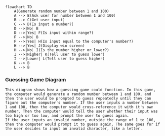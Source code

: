```mermaid

flowchart TD
    A(Generate random number between 1 and 100)
    A --> B(Ask user for number between 1 and 100)
    B --> C(Get user input)
    C --> D(Is input a number?)
    D -->|No| B
    D -->|Yes| F(Is input within range?)
    F -->|No| B
    F -->|Yes| H(Is input equal to the computer's number?)
    H -->|Yes| J(Display win screen)
    H -->|No| I(Is the number higher or lower?)
    I -->|Higher| K(Tell user to guess lower)
    I -->|Lower| L(Tell user to guess higher)
    K --> B
    L --> B

```

### Guessing Game Diagram  
    This diagram shows how a guessing game could function. In this game, the computer would generate a random number between 1 and 100, and then the user would be prompted to guess repeatedly until they can figure out the computer's number. If the user inputs a number between 1 and 100, then the computer would cross-reference it with it's own number. Then the computer would tell the user whether their input was too high or too low, and prompt the user to guess again.  
    If the user inputs an invalid number, outside the range of 1 to 100, then the computer would prompt it to guess again. The same goes for if the user decides to input an invalid character, like a letter.
